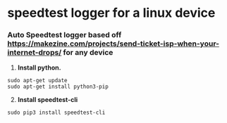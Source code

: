 # speedtest logger for a linux device

### Auto Speedtest logger based off https://makezine.com/projects/send-ticket-isp-when-your-internet-drops/ for any device

1. __Install python.__
```
sudo apt-get update
sudo apt-get install python3-pip
```

2. __Install speedtest-cli__
```
sudo pip3 install speedtest-cli
```
